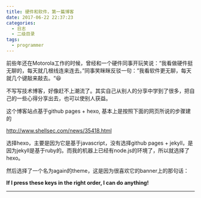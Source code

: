 ```yaml
---
title: 硬件和软件，第一篇博客
date: 2017-06-22 22:37:23
categories:
  - 日志
  - 二级目录
tags:
  - programmer
---
```

前些年还在Motorola工作的时候，曾经和一个硬件同事开玩笑说：“我看做硬件挺无聊的，每天就几根线连来连去。”同事笑眯眯反驳一句：”我看软件更无聊，每天就几个键敲来敲去。“:laughing:

不写写技术博客，好像赶不上潮流了。其实自己从别人的分享中学到了很多，把自己的一些心得分享出去，也可以使别人获益。

这个博客站点基于github pages + hexo, 基本上是按照下面的网页所说的步骤建的

http://www.shellsec.com/news/35418.html

选择hexo，主要是因为它是基于javascript，没有选择github pages + jekyll，是因为jekyll是基于ruby的。而我的机器上已经有node.js的环境了，所以就选择了hexo。

然后选择了一个名为again的theme，这是因为很喜欢它的banner上的那句话：

**If I press these keys in the right order, I can do anything!**

---
